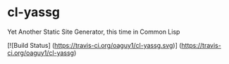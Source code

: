 cl-yassg
========
Yet Another Static Site Generator, this time in Common Lisp

[![Build Status]
    (https://travis-ci.org/oaguy1/cl-yassg.svg)]
    (https://travis-ci.org/oaguy1/cl-yassg)
